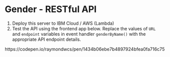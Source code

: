 # Gender - RESTful API
1. Deploy this server to IBM Cloud / AWS (Lambda)
2. Test the API using the frontend app below.  Replace the values of `URL` and `endpoint` variables in event handler `genderByName()` with the appropriate API endpoint details.
<p align="center">
https://codepen.io/raymondwcs/pen/1434b06ebe7b4897924bfea0fa716c75
</p>
